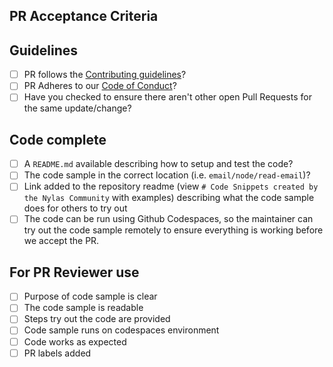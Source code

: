 ## PR Acceptance Criteria

## Guidelines
* [ ] PR follows the [Contributing guidelines](https://github.com/nylas-samples/nylas-hacktoberfest-2022/blob/main/CONTRIBUTION.md)?
* [ ] PR Adheres to our [Code of Conduct](https://github.com/nylas-samples/nylas-hacktoberfest-2022/blob/main/CODE_OF_CONDUCT.md)?
* [ ] Have you checked to ensure there aren't other open Pull Requests for the same update/change?

## Code complete
* [ ] A `README.md` available describing how to setup and test the code?
* [ ] The code sample in the correct location (i.e. `email/node/read-email`)?
* [ ] Link added to the repository readme (view `# Code Snippets created by the Nylas Community` with examples) describing what the code sample does for others to try out
* [ ] The code can be run using Github Codespaces, so the maintainer can try out the code sample remotely to ensure everything is working before we accept the PR.

## For PR Reviewer use
* [ ] Purpose of code sample is clear
* [ ] The code sample is readable
* [ ] Steps try out the code are provided
* [ ] Code sample runs on codespaces environment
* [ ] Code works as expected
* [ ] PR labels added